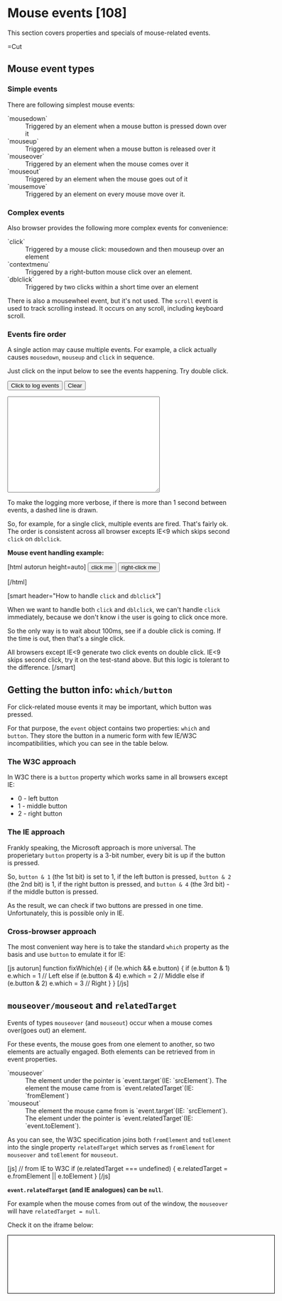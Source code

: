 
# Mouse events [108]

This section covers properties and specials of mouse-related events.

=Cut


## Mouse event types   


### Simple events   
There are following simplest mouse events:
<dl>
<dt>`mousedown`</dt>
<dd>Triggered by an element when a mouse button is pressed down over it</dd>
<dt>`mouseup`</dt>
<dd>Triggered by an element when a mouse button is released over it</dd>
<dt>`mouseover`</dt>
<dd>Triggered by an element when the mouse comes over it</dd>
<dt>`mouseout`</dt>
<dd>Triggered by an element when the mouse goes out of it</dd>
<dt>`mousemove`</dt>
<dd>Triggered by an element on every mouse move over it.</dd>
</dl>


### Complex events   
Also browser provides the following more complex events for convenience:

<dl>
<dt>`click`</dt>
<dd>Triggered by a mouse click: mousedown and then mouseup over an element</dd>
<dt>`contextmenu`</dt>
<dd>Triggered by a right-button mouse click over an element.</dd>
<dt>`dblclick`</dt>
<dd>Triggered by two clicks within a short time over an element</dd>
</dl>

There is also a mousewheel event, but it's not used. The `scroll` event is used to track scrolling instead. It occurs on any scroll, including keyboard scroll.


### Events fire order   

A single action may cause multiple events. For example, a click actually causes `mousedown`, `mouseup` and `click` in sequence.

Just click on the input below to see the events happening. Try double click.

<input onmousedown="return logMouse(event)" onmouseup="return logMouse(event)" onclick="return logMouse(event)" oncontextmenu="return logMouse(event)" ondblclick="return logMouse(event)" value="Click to log events" type="button" /> <input onclick="logClear('test')" value="Clear" type="button" /> <form id="testform" name="testform"> <textarea rows="14" cols="40"></textarea></form>

To make the logging more verbose, if there is more than 1 second between events, a dashed line is drawn. 

So, for example, for a single click, multiple events are fired. That's fairly ok. The order is consistent across all browser excepts IE&lt;9 which skips second `click` on `dblclick`.

<b>Mouse event handling example:</b>

[html autorun height=auto]
<input type="button" value="click me" id="btn">
<input type="button" value="right-click me" id="btn2">


<script> 
document.getElementById('btn').onclick = function() {
  alert('click!')
}

document.getElementById('btn2').oncontextmenu = function() {
  alert('right click!')
}
</script>
[/html]


[smart header="How to handle `click` and `dblclick`"]

When we want to handle both `click` and `dblclick`, we can't handle `click` immediately, because we don't know i the user is going to click once more. 

So the only way is to wait about 100ms, see if a double click is coming. If the time is out, then that's a single click. 

All browsers except IE&lt;9 generate two click events on double click. IE&lt;9 skips second click, try it on the test-stand above. But this logic is tolerant to the difference.
[/smart]



## Getting the button info: `which/button`   

For click-related mouse events it may be important, which button was pressed. 

For that purpose, the `event` object contains two properties: `which` and `button`. They store the button in a numeric form with few IE/W3C incompatibilities, which you can see in the table below.


### The W3C approach   

In W3C there is a `button` property which works same in all browsers except IE:

<ul>
<li>0 - left button</li>
<li>1 - middle button</li>
<li>2 - right button</li>
</ul>


### The IE approach   

Frankly speaking, the Microsoft approach is more universal. The properietary `button` property is a 3-bit number, every bit is up if the button is pressed.

So, <code>button & 1</code> (the 1st bit) is set to 1, if the left button is pressed, <code>button & 2</code> (the 2nd bit) is 1, if the right button is pressed, and <code>button & 4</code> (the 3rd bit) - if the middle button is pressed.

As the result, we can check if two buttons are pressed in one time. Unfortunately, this is possible only in IE. 


### Cross-browser approach   

The most convenient way here is to take the standard `which` property as the basis and use `button` to emulate it for IE:

[js autorun]
function fixWhich(e) {
  if (!e.which && e.button) {
    if (e.button & 1) e.which = 1      // Left
    else if (e.button & 4) e.which = 2 // Middle
    else if (e.button & 2) e.which = 3 // Right
  }
}
[/js]


## `mouseover/mouseout` and `relatedTarget`   

Events of types `mouseover` (and `mouseout`) occur when a mouse comes over(goes out) an element.

For these events, the mouse goes from one element to another, so two elements are actually engaged. Both elements can be retrieved from in event properties.

<dl>
<dt>`mouseover`</dt>
<dd>The element under the pointer is `event.target`(IE: `srcElement`).
The element the mouse came from is `event.relatedTarget`(IE: `fromElement`)
</dd>
<dt>`mouseout`</dt>
<dd>The element the mouse came from is `event.target`(IE: `srcElement`).
The element under the pointer is `event.relatedTarget`(IE: `event.toElement`).</dd>
</dl>
 
As you can see, the W3C specification joins both `fromElement` and `toElement` into the single property `relatedTarget` which serves as `fromElement` for `mouseover` and `toElement` for `mouseout`.

[js]
// from IE to W3C
if (e.relatedTarget === undefined) {
  e.relatedTarget = e.fromElement || e.toElement
}
[/js]

<b>`event.relatedTarget` (and IE analogues) can be `null`</b>.

For example when the mouse comes from out of the window, the `mouseover` will have `relatedTarget = null`.

Check it on the iframe below:

<iframe style="border:1px solid black; overflow: hidden; height:130px; width: 600px" src="/files/tutorial/browser/events/mouseoverout.html">

The source code in the playground: [play src="tutorial/browser/events/mouseoverout"].



## `Mousemove` and `mouseover` frequency   

`Mousemove` triggers on every mouse movement. It's target is the topmost and most nested element which is covered by mouse.

<blockquote>
`Mousemove` and `mouseover/mouseout` trigger when browser internal timing allows.

That means if you move the mouse fast, intermediate DOM elements and parents are be skipped.
</blockquote>

So you can move over an element without any `mousemove/mouseover` triggered on it.

You can move from a child through parent without any mouse event on the parent.

Although browser can skip intermediate elements, it guarantees that as far as `mouseover` was triggered, the `mouseout` will trigger too. 


### Test stand   

Try that on the test stand below. Move the mouse lightningly fast over the elements. There can be no events, or only the red `div` will get them, or only the green one.

Also try fast-moving it from the red child. The parent will be ignored.


<div id="green" class="green" onmouseover="return logMouseMove(event)" onmouseout="return logMouseMove(event)" onmousemove="return logMouseMove(event)" ><div id="red" class="red">Text</div></div>


<input onclick="logClear('move')" value="Clear" type="button" /> <form id="moveform" name="moveform"> <textarea rows="18" cols="40"></textarea></form>



## `Mouseout` to a child element   

The mouse pointer can only be over a <b>single</b> element in one moment of time. The one which is <i>topmost</i>, with maximal `z-index` and <i>deepest</i>, the most nested.

<b>When mouse goes to a child element, the parent triggers `mouseout`.</b> So it looks like the mouse has left the parent, but it just moved into a child.

The blue `DIV` in the example below has the event-printing handler.
See how it looks, move the mouse from blue to red.

<div class="parent" style="background:blue;width:200px;height:200px;position:relative" onmouseover="mol(event, this)" onmouseout="mol(event, this)">
    <div class="child" style="background:red;width:100px;height:100px;position:absolute;left:50px;top:50px">
    </div>
</div>

<textarea style="height:100px;width:400px" id="mouseoverlog"></textarea>
<input type="button" onclick="document.getElementById('mouseoverlog').value=''" value="Clear">

<script>
function mol(event, elem) {
  var area = document.getElementById("mouseoverlog")
  area.value += event.type+' '+elem.className+' [target: '+(event.target||event.srcElement).className+']\n'
  area.scrollTop = area.scrollHeight
}
</script>

When moving from the parent to the child, the events are:
<ol>
<li>`mouseout` on the parent</li>
<li>`mouseover` on the child, which bubbles to the parent and triggers it's handler.</li>
</ol>

So, there is actually a pair of events, which may spoil the code behavior if not taken into account.


### The `mouseenter/mouseleave` events.   

Usually, we don't want to care about the mouse moving to child elements.
All we want is to know when the mouse enters the element and when it leaves.

There are `mouseenter` and `mouseleave` events to handle this, described in <a href="http://www.w3.org/TR/DOM-Level-3-Events/#event-type-mouseenter">DOM Level 3</a> specification and supported by IE.

For the rest of the browsers, we need to filter out mouseouts to children. The standard trick is to check the `relatedTarget`, and do nothing if we are still inside the parent.

In the example below, we use `mouseout` for all browsers, but filter it through `isOutside` which ascends through parents of `relatedTarget` until it either meets the parent (this means we're inside) or reaches the top node (we're outside).

[html autorun run height=160]
<div style="padding:10px;border: 1px solid blue" id="parent">
 <p>Move the mouse in and outside of here. The blue box parent has <i>many</i> other <b>elements</b> inside.</p>
 <p>They do not generate extra `mouseover/mouseout` events.</p>
</div>
event

<script>
function isOutside(evt, parent) {
  var elem = evt.relatedTarget || evt.toElement || evt.fromElement

  while ( elem && elem !== parent) {
    elem = elem.parentNode;
  }

  if ( elem !== parent) {
    return true
  }
}

var parent = document.getElementById('parent')

parent.onmouseover = parent.onmouseout = function(e) {
  e = e || event
  
  if (isOutside(e, this)) {
    parent.nextSibling.nodeValue = new Date() + ' ' + e.type 
  } 
}   
</script>
[/html]


[task src="task/rollover.md"]


## Mouse coordinates: `clientX(Y)`,`pageX(Y)`   

For mouse-related event handling, a cross-browser way of getting coordinates is often needed.


### Relative to window   

There is a great cross-browser property pair `clientX/clientY` which contain coordinates relative to `window`.

If your window is 500x500, and the mouse is in the center, then  `clientX` and `clientY` are both equal to 250.

If you scroll down, left or up without moving the mouse - the values of  `clientX/clientY` don't change, because they are relative to the window, not the document.

Move the mouse over the input to see `clientX/clientY`:
[html]
<input onmousemove="this.value = event.clientX+':'+event.clientY">
[/html]
<input onmousemove="this.value = event.clientX+':'+event.clientY">



### Relative to document   

Usually, to process an event we need mouse position relative to document, with scroll. The W3C standard provides a property pair `pageX/pageY` for that. 

If your window is 500x500, and the mouse is in the middle, then both `pageX` and `pageY` equal 250. If you scroll it 250 pixels down, the value of `pageY` becomes 500. 

So, the pair `pageX/pageY` contains coordinates relative to document top-left corner, with all scrolls.

They are supported by all browsers except IE&lt;9. 

Move the mouse over the input to see `pageX/pageY` (except IE&lt;9):
[html]
<input onmousemove="this.value = event.pageX+':'+event.pageY">
[/html]
<input onmousemove="this.value = event.pageX+':'+event.pageY">


#### IE&lt;9 workaround   

In older IEs, page coordinates can be calculated by adding document scroll to `clientX/clientY`. 

If the document is in standards mode, then the page scroll is on  `HTML` element: `document.documentElement.scrollLeft`, in quirks mode it's on the `BODY`: `document.body.scrollLeft`.

So let's try both. And if nothing is set (possible if in quirks mode and the body hasn't loaded yet), then the scroll is `0`.

[js]
var html = document.documentElement
var body = document.body
e.pageX = e.clientX + (html.scrollLeft || body && body.scrollLeft || 0)
[/js]

We're almost done. But there is one more subtle feature for IE. The `document` in IE may be shifted from (0,0) position. The shift is kept in `document.documentElement.clientLeft/clientTop` (no quirks mode), so we'll need to take it into account as well.

The following code provides a reliable `pageX/pageY` for IE, even if it's not there:
[js autorun]
function fixPageXY(e) {
  if (e.pageX == null && e.clientX != null ) { 
    var html = document.documentElement
    var body = document.body

    e.pageX = e.clientX + (html.scrollLeft || body && body.scrollLeft || 0)
    e.pageX -= html.clientLeft || 0
    
    e.pageY = e.clientY + (html.scrollTop || body && body.scrollTop || 0)
    e.pageY -= html.clientTop || 0
  }
}
[/js]



### The demo of mouse coordinates   
 
The following example shows mouse coordinates relative to the document for all browsers.

[js autorun]
document.onmousemove = function(e) {
  e = e || window.event
  fixPageXY(e)

  document.getElementById('mouseX').value = e.pageX
  document.getElementById('mouseY').value = e.pageY
}
[/js]

Coordinate X:<input type="text" id="mouseX"/>
Coordinate Y:<input type="text" id="mouseY"/>


## Right click: `oncontextmenu`   

By default, the browser shows it's own context menu on right mouse click.
But if a javascript handler is set, it can suppress the native menu.

The only exception is older versions of Opera which require a special menu option to be enabled. Newer Opera 10.50+ is fine.

[html autorun height=auto]
<input type="button" oncontextmenu="alert('Custom menu');return false" value="Right-click me"/>
[/html]

In older version of Opera a typical solution was to replace `contextmenu` handler `Ctrl+click` combination or with a long click.



## Preventing selection   

A common problem with clicks on the text is selection. For example, you want to handle double click. Try double clicking the span below.

[html autorun height=auto]
<span ondblclick="alert('ok')">Text</span>
[/html]

The event handler works. But as a side effect, the text becomes selected. 

To stop the selection, we should prevent default browser action for <a href="http://msdn.microsoft.com/en-us/library/ms536969%28VS.85%29.aspx">selectstart</a> event in IE and `mousedown` in all other browsers.

The example below triggers click events correctly, but does not become selected.

[html autorun height=auto]
<span 
  ondblclick="alert('ok')"
  onselectstart="return false"
  onmousedown="return false"
>Text</span>
[/html]

The method described allow does not make an element unselectable. A user might want to select the text contents, and he is able to do it, for example by starting the mousedown near the element.


## Drag'n'drop   

An elementary drag'n'drop is easy. The algorithm is:
<ol>
<li>Track `mousedown` on the element. When triggers, start the drag'n'drop, assign handlers.</li>
<li>Drag by tracking `mousemove`. Make the element absolute positioned and move it's `left/top` with the mouse. 
By assigning them to `event.pageX/pageY` you match the top-left corner with the pointer. To put the element under the pointer, a shift is needed.</li>
<li>Finish with `mouseup` on the element</li>
</ol> 

In the following example, the ball image can be dragged around:
<div style="height:80px">
Click the ball and drag to move it.
[img src="/files/browser/events/ball.gif"]
</div>

[js autorun]
document.getElementById('ball').onmousedown = function() {
  this.style.position = 'absolute'

  var self = this

  document.onmousemove = function(e) {
    e = e || event
    fixPageXY(e)  
    // put ball center under mouse pointer. 25 is half of width/height
    self.style.left = e.pageX-25+'px' 
    self.style.top = e.pageY-25+'px' 
  }
  this.onmouseup = function() {
    document.onmousemove = null
  }
}

//document.getElementById('ball').ondragstart = function() { return false }
[/js]

Try it in Firefox, in IE. Doesn't work well, right? 

That's because of the commented last line. Browser starts it's own drag'n'drop for the image which spoils our custom processing.

Cancelling browser default action for drag'n'drop is required here. 

The fixed example:
<div style="height:80px">
Click the ball and drag to move it.
[img src="/files/browser/events/ball.gif"]
</div>

[js autorun hide="Show full code with uncommented ondragstart"]
document.getElementById('ball2').onmousedown = function() {
  this.style.position = 'absolute'

  var self = this

  document.onmousemove = function(e) {
    e = e || event
    fixPageXY(e) 
   
    self.style.left = e.pageX-25+'px' 
    self.style.top = e.pageY-25+'px' 
  }
  this.onmouseup = function() {
    document.onmousemove = null
  }
}

document.getElementById('ball2').ondragstart = function() { return false }
[/js]

In real applications there are additional mouse handlers which detect when the dragged object comes over possible targets and highlight these targets. Also the drop usually leads to more complex processing. 

[ponder header="Why `mousemove` is on `document`, not on `ball`?"]
Really, why? From the first sight, the mouse is always over the ball. The coordinates are always same, no matter which element catches the event. So using `ball.onmousemove` instead of `document.onmousemove` may seem fine.

But actually, the <i>mouse is not over the ball</i>. Remember, the browser registers `mousemove` often, but not for every pixel. 

A swift move will trigger `mousemove` on the far end of the page. That's why we need to track `mousemove` on the whole `document`.
[/ponder]

[smart header="Native drag'n'drop"]
Several browsers (Firefox, Safari/Chrome) support native drag'n'drop events. 

Their main benefit is that they allow to drag an arbitrary file into the browser, so that JavaScript is able to get their binary contents.

For regular in-browser drag'n'drop, mouse events work good enough.
[/smart]



## Summary   

Mouse events got the following additional standard properties:

<ul>
<li>The mouse button: `which`</li>
<li>Trigger elements: `target/relatedTarget`</li>
<li>Coordinates relative to the window: `clientX/clientY`</li>
<li>Coordinates relative to the document: `pageX/pageY`</li>
</ul>

There are incompatibilities around, but they are easily solvable as described above.

`Mouseover, mousemove, mouseout` have special features:
<ol>
<li>`Mouseover` and `mouseout` are only events which have second target: `relatedTarget` (`toElement` || `srcElement` in IE).</li>
<li>`Mouseout` triggers when mouse leaves the parent for it's child. Use `mouseenter/mouseleave` and their emulation to skip such events.</li>
<li>`Mouseover, mousemove, mouseout` can skip elements. The mouse may appear immediately over a child skipping all it's parents.</li>
</ol>

Additional recipes:

<ul>
<li>You can prevent selection with `selectstart/mousedown` handlers when making controls from text elements.</li>
<li>When using <code>mousedown -&gt; mousemove</code> interaction, like custom drag'n'drop, it is usually required to prevent `dragstart`.</li>
</ul>


[task src="task/tree-hide-children.md"]

=Head

<link rel="stylesheet" type="text/css" href="/files/tutorial/browser/events/mouse.css"/>
<script src="/files/tutorial/browser/events/log.js"></script>

<script type="text/javascript">
function highlightMe(elem) {
    elem.style.backgroundColor='yellow'
    alert(elem.className)
    elem.style.backgroundColor = ''
}

function highlightMe2(e) {
    highlightMe(e.currentTarget);
}
</script>
